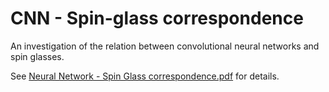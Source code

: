 # CNN - Spin-glass correspondence

An investigation of the relation between convolutional neural networks and spin glasses.

See [Neural Network - Spin Glass correspondence.pdf](./Neural%20Network%20-%20Spin%20Glass%20correspondence.pdf) for details.


